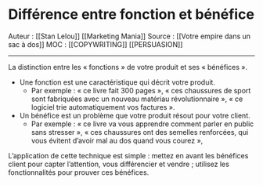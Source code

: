 # Différence entre fonction et bénéfice
Auteur : [[Stan Lelou]] [[Marketing Mania]] 
Source : [[Votre empire dans un sac à dos]] 
MOC : [[COPYWRITING]] [[PERSUASION]]
***

La distinction entre les « fonctions » de votre produit et ses « bénéfices ».
* Une fonction est une caractéristique qui décrit votre produit.
	* Par exemple : « ce livre fait 300 pages », « ces chaussures de sport sont fabriquées avec un nouveau matériau révolutionnaire », « ce logiciel trie automatiquement vos factures ».
* Un bénéfice est un problème que votre produit résout pour votre client.
	* Par exemple : « ce livre va vous apprendre comment parler en public sans stresser », « ces chaussures ont des semelles renforcées, qui vous évitent d’avoir mal au dos quand vous courez »,

L’application de cette technique est simple : mettez en avant les bénéfices client pour capter l’attention, vous différencier et vendre ; utilisez les fonctionnalités pour prouver ces bénéfices.